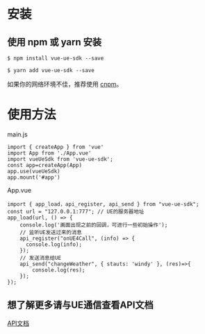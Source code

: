 # 安装
## 使用 npm 或 yarn 安装
```
$ npm install vue-ue-sdk --save
```
```
$ yarn add vue-ue-sdk --save
```
如果你的网络环境不佳，推荐使用 [cnpm](https://github.com/cnpm/cnpm)。


# 使用方法
main.js
```
import { createApp } from 'vue'
import App from './App.vue'
import vueUeSdk from 'vue-ue-sdk';
const app=createApp(App)
app.use(vueUeSdk)
app.mount('#app')
```
App.vue
```
import { app_load，api_register, api_send } from "vue-ue-sdk";
const url = "127.0.0.1:777"; // UE的服务器地址
app_load(url, () => {
    console.log('画面出现之前的回调，可进行一些初始操作');
    // 监听UE发送过来的消息
    api_register("onUE4Call", (info) => {
      console.log(info);
    });
    // 发送消息给UE
    api_send("changeWeather", { stauts: 'windy' }, (res)=>{
        console.log(res);
    });
});
```

## 想了解更多请与UE通信查看API文档

[API文档](https://www.digitaltwinworld.cn/doc?type=sdk)
